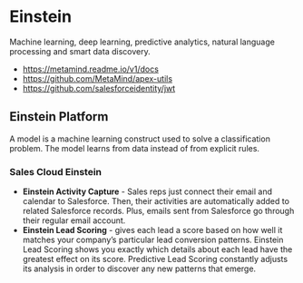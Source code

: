 # Einstein
Machine learning, deep learning, predictive analytics, natural language processing and smart data discovery.
* https://metamind.readme.io/v1/docs
* https://github.com/MetaMind/apex-utils
* https://github.com/salesforceidentity/jwt


## Einstein Platform

A model is a machine learning construct used to solve a classification problem.  The model learns from data instead of from explicit rules.  


### Sales Cloud Einstein
 * __Einstein Activity Capture__ - Sales reps just connect their email and calendar to Salesforce. Then, their activities are automatically added to related Salesforce records. Plus, emails sent from Salesforce go through their regular email account.
 * __Einstein Lead Scoring__ - gives each lead a score based on how well it matches your company’s particular lead conversion patterns.  Einstein Lead Scoring shows you exactly which details about each lead have the greatest effect on its score.  Predictive Lead Scoring constantly adjusts its analysis in order to discover any new patterns that emerge.

